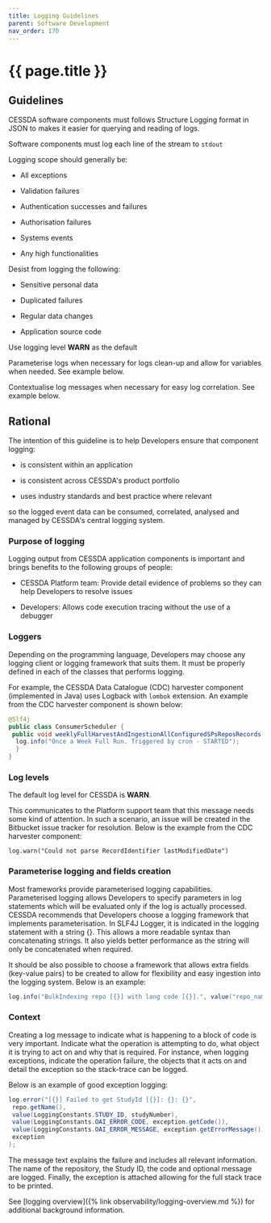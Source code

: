 ```yaml
---
title: Logging Guidelines
parent: Software Development
nav_order: 170
---
```


# {{ page.title }}

## Guidelines

CESSDA  software components must follows Structure Logging format in JSON to makes it easier for querying and reading of  logs.

Software components must log each line of the stream to `stdout`

Logging scope should generally be:

- All exceptions

- Validation failures

- Authentication successes and failures

- Authorisation failures

- Systems events

- Any high functionalities

Desist from logging the following:

- Sensitive personal data

- Duplicated failures

- Regular data changes

- Application source code

Use logging level **WARN** as the default

Parameterise logs when necessary for logs clean-up and allow for variables when needed. See example below.

Contextualise log messages when necessary for easy log correlation. See example below.

## Rational

The intention of this guideline is to help Developers ensure that component logging:

- is consistent within an application

- is consistent across CESSDA's product portfolio

- uses industry standards and best practice where relevant

so the logged event data can be consumed, correlated, analysed and managed by CESSDA's central logging system.

### Purpose of logging

Logging output from CESSDA application components is important and brings benefits to the following groups of people:

- CESSDA Platform team: Provide detail evidence of problems so they can help Developers to resolve issues

- Developers: Allows code execution tracing without the use of a debugger

### Loggers

Depending on the programming language, Developers may choose any logging client or logging framework that suits them.
It must be properly defined in each of the classes that performs logging.

For example, the CESSDA Data Catalogue (CDC) harvester component (implemented in Java) uses Logback with
`lombok` extension.
An example from the CDC harvester component is shown below:

```java
@Slf4j
public class ConsumerScheduler {
 public void weeklyFullHarvestAndIngestionAllConfiguredSPsReposRecords(){
  log.info("Once a Week Full Run. Triggered by cron - STARTED");
  }
}
```

### Log levels

The default log level for CESSDA is **WARN**.

This communicates to the Platform support team that this message needs some kind of attention.
In such a scenario, an issue will be created in the Bitbucket issue tracker for resolution.
Below is the example from the CDC harvester component:

`log.warn("Could not parse RecordIdentifier lastModifiedDate")`

### Parameterise logging  and fields creation

Most frameworks provide parameterised logging capabilities.
Parameterised logging allows Developers to specify parameters in log statements which will be evaluated only if the log is actually processed.
CESSDA recommends that Developers choose a logging framework that implements parameterisation.
In  SLF4J Logger, it is indicated in the logging statement with a string {}.
This allows a more readable syntax than concatenating strings.
It also yields better performance as the string will only be concatenated when required.

It should be also possible to choose a framework that allows extra fields (key-value pairs)
to be created to allow for flexibility and easy ingestion into the logging system.
Below is an example:

```java
log.info("BulkIndexing repo [{}] with lang code [{}].", value("repo_name", repo.getName()), value("lang_code", lang));
```

### Context

Creating a log message to indicate what is happening to a block of code is very important.
Indicate what the operation is attempting to do, what object it is trying to act on and why that is required.
For instance, when logging exceptions, indicate the operation failure,
the objects that it acts on and detail the exception so the stack-trace can be logged.

Below is an example of good exception logging:

```java
log.error("[{}] Failed to get StudyId [{}]: {}: {}",
 repo.getName(),
 value(LoggingConstants.STUDY_ID, studyNumber),
 value(LoggingConstants.OAI_ERROR_CODE, exception.getCode()),
 value(LoggingConstants.OAI_ERROR_MESSAGE, exception.getErrorMessage()),
 exception
);
```

The message text explains the failure and includes all relevant information.
The name of the repository, the Study ID, the code and optional message are logged.
Finally, the exception is attached allowing for the full stack trace to be printed.

See [logging overview]({% link observability/logging-overview.md %}) for additional background information.
